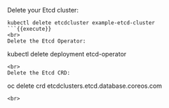 Delete your Etcd cluster:

```
kubectl delete etcdcluster example-etcd-cluster
```{{execute}}
<br>
Delete the Etcd Operator:

```
kubectl delete deployment etcd-operator
```{{execute}}
<br>
Delete the Etcd CRD:

```
oc delete crd etcdclusters.etcd.database.coreos.com
```{{execute}}
<br>
